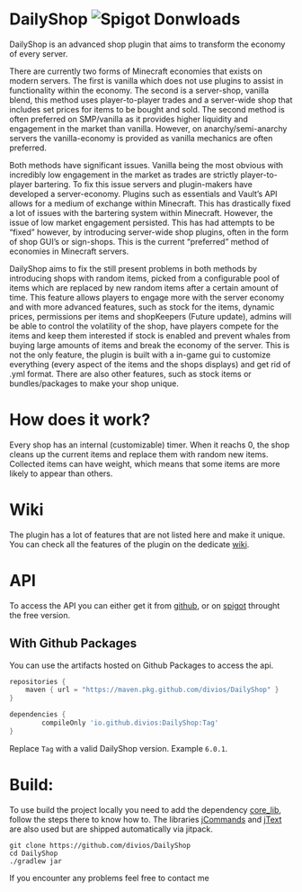 # DailyShop ![Spigot Donwloads](https://badges.spiget.org/resources/downloads/Downloads-yellow-86907.svg)
DailyShop is an advanced shop plugin that aims to transform the economy of every server.

There are currently two forms of Minecraft economies that exists on modern servers. The first is vanilla which does not use plugins to assist in functionality within the economy. The second is a server-shop, vanilla blend, this method uses player-to-player trades and a server-wide shop that includes set prices for items to be bought and sold. The second method is often preferred on SMP/vanilla as it provides higher liquidity and engagement in the market than vanilla. However, on anarchy/semi-anarchy servers the vanilla-economy is provided as vanilla mechanics are often preferred.

Both methods have significant issues. Vanilla being the most obvious with incredibly low engagement in the market as trades are strictly player-to-player bartering. To fix this issue servers and plugin-makers have developed a server-economy. Plugins such as essentials and Vault’s API allows for a medium of exchange within Minecraft. This has drastically fixed a lot of issues with the bartering system within Minecraft. However, the issue of low market engagement persisted. This has had attempts to be “fixed” however, by introducing server-wide shop plugins, often in the form of shop GUI’s or sign-shops. This is the current “preferred” method of economies in Minecraft servers.

DailyShop aims to fix the still present problems in both methods by introducing shops with random items, picked from a configurable pool of items which are replaced by new random items after a certain amount of time. This feature allows players to engage more with the server economy and with more advanced features, such as stock for the items, dynamic prices, permissions per items and shopKeepers (Future update), admins will be able to control the volatility of the shop, have players compete for the items and keep them interested if stock is enabled and prevent whales from buying large amounts of items and break the economy of the server.​
This is not the only feature, the plugin is built with a in-game gui to customize everything (every aspect of the items and the shops displays) and get rid of .yml format. There are also other features, such as stock items or bundles/packages to make your shop unique.

# How does it work?
Every shop has an internal (customizable) timer. When it reachs 0, the shop cleans up the current items and replace them with random new items. Collected items can have weight, which means that some items are more likely to appear than others.

# Wiki
The plugin has a lot of features that are not listed here and make it unique. You can check all the features of the plugin on the dedicate [wiki](https://github.com/divios/DailyShop/wiki).

# API
To access the API you can either get it from [github](https://github.com/divios/DailyShop/actions), or on [spigot](https://www.spigotmc.org/resources/daily-shop-free-random-items-shop-customizable-items-timer-nbt-support-and-more.86907/) throught the free version.

## With Github Packages

You can use the artifacts hosted on Github Packages to access the api.

```groovy
repositories {
    maven { url = "https://maven.pkg.github.com/divios/DailyShop" }
}
```

``` groovy
dependencies {
        compileOnly 'io.github.divios:DailyShop:Tag'
}
```

Replace `Tag` with a valid DailyShop version. Example `6.0.1`.

# Build:

To use build the project locally you need to add the dependency [core_lib](https://github.com/divios/core_lib), follow the steps there to know how to. The libraries [jCommands](https://github.com/divios/jCommands) and [jText](https://github.com/divios/jText) are also used but are shipped automatically via jitpack.

```
git clone https://github.com/divios/DailyShop
cd DailyShop
./gradlew jar
```

If you encounter any problems feel free to contact me

